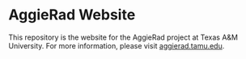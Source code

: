 AggieRad Website
================

This repository is the website for the AggieRad project at Texas A&M University.  For more information, please visit [aggierad.tamu.edu](https://aggierad.tamu.edu).
